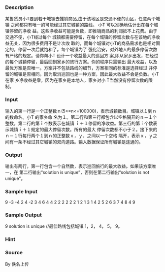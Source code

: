 
### Description
某售货员小T要到若干城镇去推销商品,由于该地区是交通不便的山区，任意两个城镇
之间都只有唯一的可能经过其它城镇的路线。 小T 可以准确地估计出在每个城镇停留的净收
益。这些净收益可能是负数，即推销商品的利润抵不上花费。由于交通不便，小T经过每个
城镇都需要停留，在每个城镇的停留次数与在该地的净收益无关，因为很多费用不是计次收
取的，而每个城镇对小T的商品需求也是相对固定的，停留一次后就饱和了。每个城镇为了
强化治安，对外地人的最多停留次数有严格的规定。请你帮小T 设计一个收益最大的巡回方
案,即从家乡出发，在经过的每个城镇停留，最后回到家乡的旅行方案。你的程序只需输出
最大收益，以及最优方案是否唯一。方案并不包括路线的细节，方案相同的标准是选择经过
并停留的城镇是否相同。因为取消巡回也是一种方案，因此最大收益不会是负数。小T 在家
乡净收益是零，因为在家乡是本地人，家乡对小 T当然没有停留次数的限制。
### Input
输入的第一行是一个正整数ｎ(5<=n<=100000)，表示城镇数目。城镇以１到ｎ的数命名。小T 的家乡命
名为１。第二行和第三行都包含以空格隔开的ｎ－１个整数，第二行的第ｉ个数表示在城镇
ｉ＋１停留的净收益。第三行的第ｉ个数表示城镇ｉ＋１规定的最大停留次数。所有的最大
停留次数都不小于２。接下来的ｎ－１行每行两个１到ｎ的正整数ｘ，ｙ，之间以一个空格
隔开，表示ｘ，ｙ之间有一条不经过其它城镇的双向道路。输入数据保证所有城镇是连通的。 
### Output
输出有两行，第一行包含一个自然数，表示巡回旅行的最大收益。如果该方案唯一，在
第二行输出“solution is unique”，否则在第二行输出“solution is not unique”。
### Sample Input
9
-3 -4 2 4 -2 3 4 6
4 4 2 2 2 2 2 2 
1 2
1 3
1 4
2 5
2 6
3 7
4 8 
4 9
### Sample Output
9
solution is unique
//最佳路线包括城镇 1，2， 4， 5， 9。


### Hint

### Source
By 佚名上传